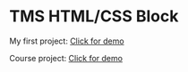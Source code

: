 # TMS HTML/CSS Block

My first project:
[Click for demo](https://rawcdn.githack.com/AlexBibig/TMS-HTML-CSS/e4ddd6ccb3644ece998f2174c0433e7ae929a38d/course_project/level_1/index.html)

Course project:
[Click for demo](https://rawcdn.githack.com/AlexBibig/TMS-HTML-CSS/91bc2d46765e0a768b8a7af93c49525dd52789f5/my_first_project/index.html)
